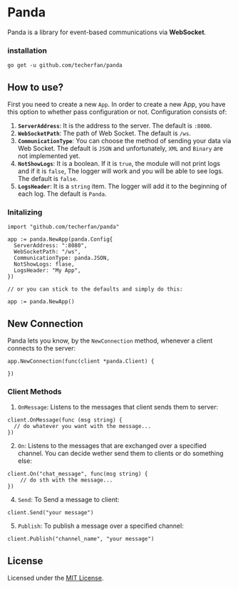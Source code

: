 # Panda
Panda is a library for event-based communications via **WebSocket**.

### installation
```
go get -u github.com/techerfan/panda
```

## How to use?

First you need to create a new `App`. 
In order to create a new App, you have this option to whether pass configuration or not. Configuration consists of:
1. **`ServerAddress`**: It is the address to the server. The default is `:8000`.
2. **`WebSocketPath`**: The path of Web Socket. The default is `/ws`.
3. **`CommunicationType`**: You can choose the method of sending your data via Web Socket. The default is `JSON` and unfortunately, `XML` and `Binary` are not implemented yet. 
4. **`NotShowLogs`**: It is a boolean. If it is `true`, the module will not print logs and if it is `false`, The logger will work and you will be able to see logs. The default is `false`.
5. **`LogsHeader`**: It is a `string` item. The logger will add it to the beginning of each log.
The default is `Panda`.

### Initalizing 
```golang
import "github.com/techerfan/panda"

app := panda.NewApp(panda.Config{
  ServerAddress: ":8080",
  WebSocketPath: "/ws",
  CommunicationType: panda.JSON,
  NotShowLogs: flase,
  LogsHeader: "My App",
})

// or you can stick to the defaults and simply do this:

app := panda.NewApp()
```

## New Connection

Panda lets you know, by the `NewConnection` method, whenever a client connects to the server:

```golang
app.NewConnection(func(client *panda.Client) {

})
```

### Client Methods
1. `OnMessage`: Listens to the messages that client sends them to server:
```golang
client.OnMessage(func (msg string) {
  // do whatever you want with the message...
})
```
2. `On`: Listens to the messages that are exchanged over a specified channel. You can decide wether send them to clients or do something else:
```golang
client.On("chat_message", func(msg string) {
	// do sth with the message...
})
```
4. `Send`: To Send a message to client: 
```golang
client.Send("your message")
``` 
5. `Publish`: To publish a message over a specified channel:
```golang
client.Publish("channel_name", "your message")
```

## License 
Licensed under the [MIT License](/LICENSE).
